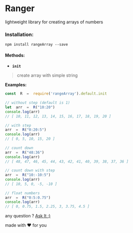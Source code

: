 # Ranger

lightweight library for creating arrays of numbers 
### Installation:
```
npm install rangeArray --save
```

#### Methods:
- **`init`**
> create array with simple string

**Examples:**
```javascript
const  R  =  require('rangeArray').default.init
  
// without step (default is 1)
let  arr  =  R("10:20")
console.log(arr)
// [ 10, 11, 12, 13, 14, 15, 16, 17, 18, 19, 20 ]
  
// with step
arr  =  R("0:20:5")
console.log(arr)
// [ 0, 5, 10, 15, 20 ]
  
// count down
arr  =  R("48:36")
console.log(arr)
// [ 48, 47, 46, 45, 44, 43, 42, 41, 40, 39, 38, 37, 36 ]
  
// count down with step
arr  =  R("10:-10:5")
console.log(arr)
// [ 10, 5, 0, -5, -10 ]
  
// float numbers
arr  =  R("0:5:0.75")
console.log(arr)
// [ 0, 0.75, 1.5, 2.25, 3, 3.75, 4.5 ]
```


any question ?
[Ask It :)](http://mrfarhad.ir/#!/contact)

made with :heart: for you